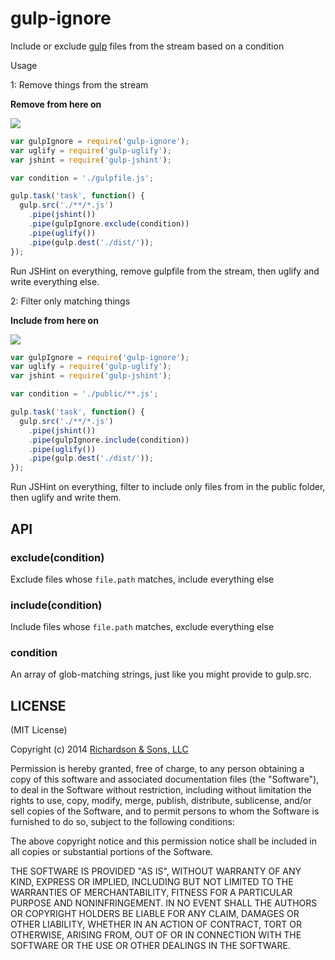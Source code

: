 gulp-ignore
===========

Include or exclude [gulp](https://github.com/gulpjs/gulp) files from the stream based on a condition

Usage

1: Remove things from the stream

**Remove from here on**

![][exclude]

```javascript
var gulpIgnore = require('gulp-ignore');
var uglify = require('gulp-uglify');
var jshint = require('gulp-jshint');

var condition = './gulpfile.js';

gulp.task('task', function() {
  gulp.src('./**/*.js')
    .pipe(jshint())
    .pipe(gulpIgnore.exclude(condition))
    .pipe(uglify())
    .pipe(gulp.dest('./dist/'));
});
```

Run JSHint on everything, remove gulpfile from the stream, then uglify and write everything else.

2: Filter only matching things

**Include from here on**

![][include]

```javascript
var gulpIgnore = require('gulp-ignore');
var uglify = require('gulp-uglify');
var jshint = require('gulp-jshint');

var condition = './public/**.js';

gulp.task('task', function() {
  gulp.src('./**/*.js')
    .pipe(jshint())
    .pipe(gulpIgnore.include(condition))
    .pipe(uglify())
    .pipe(gulp.dest('./dist/'));
});
```

Run JSHint on everything, filter to include only files from in the public folder, then uglify and write them.


API
---

### exclude(condition)

Exclude files whose `file.path` matches, include everything else

### include(condition)

Include files whose `file.path` matches, exclude everything else

### condition

An array of glob-matching strings, just like you might provide to gulp.src.

LICENSE
-------

(MIT License)

Copyright (c) 2014 [Richardson & Sons, LLC](http://richardsonandsons.com/)

Permission is hereby granted, free of charge, to any person obtaining
a copy of this software and associated documentation files (the
"Software"), to deal in the Software without restriction, including
without limitation the rights to use, copy, modify, merge, publish,
distribute, sublicense, and/or sell copies of the Software, and to
permit persons to whom the Software is furnished to do so, subject to
the following conditions:

The above copyright notice and this permission notice shall be
included in all copies or substantial portions of the Software.

THE SOFTWARE IS PROVIDED "AS IS", WITHOUT WARRANTY OF ANY KIND,
EXPRESS OR IMPLIED, INCLUDING BUT NOT LIMITED TO THE WARRANTIES OF
MERCHANTABILITY, FITNESS FOR A PARTICULAR PURPOSE AND
NONINFRINGEMENT. IN NO EVENT SHALL THE AUTHORS OR COPYRIGHT HOLDERS BE
LIABLE FOR ANY CLAIM, DAMAGES OR OTHER LIABILITY, WHETHER IN AN ACTION
OF CONTRACT, TORT OR OTHERWISE, ARISING FROM, OUT OF OR IN CONNECTION
WITH THE SOFTWARE OR THE USE OR OTHER DEALINGS IN THE SOFTWARE.

[condition]: https://rawgithub.com/robrich/gulp-ignore/master/img/condition.svg
[ternary]: https://rawgithub.com/robrich/gulp-ignore/master/img/ternary.svg
[exclude]: https://rawgithub.com/robrich/gulp-ignore/master/img/exclude.svg
[include]: https://rawgithub.com/robrich/gulp-ignore/master/img/include.svg
[glob]: https://rawgithub.com/robrich/gulp-ignore/master/img/glob.svg
